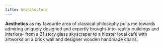 ```yaml
---
title: Architecture
---
```

**Aesthetics** as my favourite area of classical philosophy pulls me towards admiring uniquely designed and expertly brought-into-reality buildings and interiors- from a 21 story glass skyscraper to a hipster local café with artworks on a brick wall and designer wooden handmade chairs.